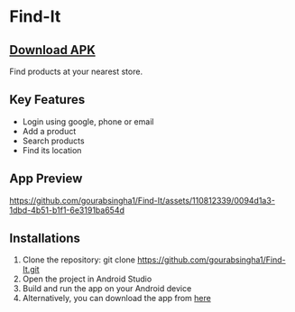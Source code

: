 # Find-It
## [Download APK](https://drive.google.com/file/d/1rEhkGawFCEfeXCm2TgBL0DqLmEbZfR_T/view?usp=sharing)

Find products at your nearest store.

## Key Features
- Login using google, phone or email
- Add a product
- Search products
- Find its location

## App Preview
https://github.com/gourabsingha1/Find-It/assets/110812339/0094d1a3-1dbd-4b51-b1f1-6e3191ba654d

## Installations
1. Clone the repository: git clone https://github.com/gourabsingha1/Find-It.git
2. Open the project in Android Studio
3. Build and run the app on your Android device
4. Alternatively, you can download the app from [here](https://drive.google.com/file/d/1rEhkGawFCEfeXCm2TgBL0DqLmEbZfR_T/view?usp=sharing)
